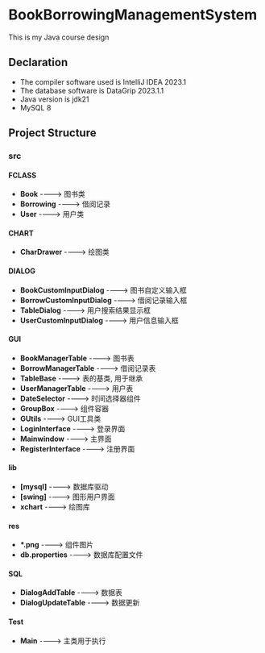 # BookBorrowingManagementSystem
This is my Java course design
## Declaration
- The compiler software used is IntelliJ IDEA 2023.1
- The database software is DataGrip 2023.1.1
- Java version is jdk21
- MySQL 8

## Project Structure

### src

#### FCLASS
- **Book** ----> 图书类
- **Borrowing** ----> 借阅记录
- **User** ----> 用户类

#### CHART
- **CharDrawer** ----> 绘图类

#### DIALOG
- **BookCustomInputDialog** ----> 图书自定义输入框
- **BorrowCustomInputDialog** ----> 借阅记录输入框
- **TableDialog** ----> 用户搜索结果显示框
- **UserCustomInputDialog** ----> 用户信息输入框

#### GUI
- **BookManagerTable** ----> 图书表
- **BorrowManagerTable** ----> 借阅记录表
- **TableBase** ----> 表的基类, 用于继承
- **UserManagerTable** ----> 用户表
- **DateSelector** ----> 时间选择器组件
- **GroupBox** ----> 组件容器
- **GUtils** ----> GUI工具类
- **LoginInterface** ----> 登录界面
- **Mainwindow** ----> 主界面
- **RegisterInterface** ----> 注册界面

#### lib
- **[mysql]** ----> 数据库驱动
- **[swing]** ----> 图形用户界面
- **xchart** ----> 绘图库

#### res
- **\*.png** ----> 组件图片
- **db.properties** ----> 数据库配置文件

#### SQL
- **DialogAddTable** ----> 数据表
- **DialogUpdateTable** ----> 数据更新

#### Test
- **Main** ----> 主类用于执行

